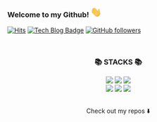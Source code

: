 ### Welcome to my Github! <img src="https://raw.githubusercontent.com/ABSphreak/ABSphreak/master/gifs/Hi.gif" width="25">

[![Hits](https://hits.seeyoufarm.com/api/count/incr/badge.svg?url=https%3A%2F%2Fgithub.com%2Fella-yschoi&count_bg=%23000000&title_bg=%23000000&icon=github.svg&icon_color=%23FFFFFF&title=hits&edge_flat=false)](https://hits.seeyoufarm.com) [![Tech Blog Badge](https://img.shields.io/badge/-Tech%20blog-black?style=flat-square&logo=github&link=https://dev-ellachoi.tistory.com/)](https://dev-ellachoi.tistory.com/) [![GitHub followers](https://img.shields.io/github/followers/ella-yschoi.svg?style=social&label=Follow&maxAge=2592000)](https://github.com/ella-yschoi?tab=followers)

<br/>

<div align=center><h3>📚 STACKS 📚</h3></div>

<div align=center>

<img src="https://img.shields.io/badge/html5-E34F26?style=for-the-badge&logo=html5&logoColor=white">
<img src="https://img.shields.io/badge/css-1572B6?style=for-the-badge&logo=css3&logoColor=white">
<img src="https://img.shields.io/badge/javascript-F7DF1E?style=for-the-badge&logo=javascript&logoColor=black">
<br>
<img src="https://img.shields.io/badge/react-61DAFB?style=for-the-badge&logo=react&logoColor=black">
<img src="https://img.shields.io/badge/github-181717?style=for-the-badge&logo=github&logoColor=white">
<img src="https://img.shields.io/badge/git-F05032?style=for-the-badge&logo=git&logoColor=white">
<br/>

</div>

<br/>

<p align="center">
Check out my repos ⬇️  
</p>
